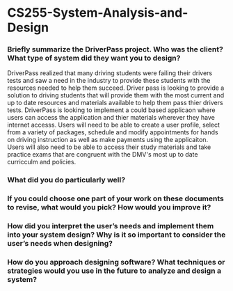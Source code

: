 # CS255-System-Analysis-and-Design


### Briefly summarize the DriverPass project. Who was the client? What type of system did they want you to design?
<p> DriverPass realized that many driving students were failing their drivers tests and saw a need in the industry to provide these students with the resources needed to help them succeed. Driver pass is looking to provide a solution to driving students that will provide them with the most current and up to date resources and materials available to help them pass thier drivers tests. DriverPass is looking to implement a could based applicaon where users can access the application and thier materials wherever they have internet accesss. Users will need to be able to create a user profile, select from a variety of packages, schedule and modify appointments for hands on driving instruction as well as make payments using the applicaiton. Users will also need to be able to access their study materials and take practice exams that are congruent with the DMV's most up to date curricculm and policies. </p>

### What did you do particularly well?
<p> </p>

### If you could choose one part of your work on these documents to revise, what would you pick? How would you improve it?
<p> </p>

### How did you interpret the user’s needs and implement them into your system design? Why is it so important to consider the user’s needs when designing?
<p> </p>

### How do you approach designing software? What techniques or strategies would you use in the future to analyze and design a system?
<p> </p>
